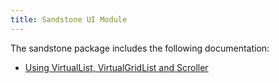 ```yaml
---
title: Sandstone UI Module
---
```


The sandstone package includes the following documentation:

* [Using VirtualList, VirtualGridList and Scroller](./virtual-list-scroller.md)

